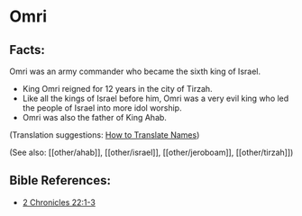 # Omri #

## Facts: ##

Omri was an army commander who became the sixth king of Israel.

* King Omri reigned for 12 years in the city of Tirzah. 
* Like all the kings of Israel before him, Omri was a very evil king who led the people of Israel into more idol worship.
* Omri was also the father of King Ahab.

(Translation suggestions: [How to Translate Names](en/ta-vol1/translate/man/translate-names))

(See also: [[other/ahab]], [[other/israel]], [[other/jeroboam]], [[other/tirzah]])

## Bible References: ##

* [2 Chronicles 22:1-3](en/tn/2ch/help/22/01)